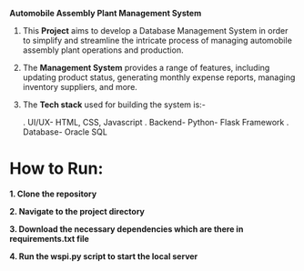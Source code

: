 **Automobile Assembly Plant Management System**

1. This **Project** aims to develop a Database Management System in order to simplify and streamline the intricate process of managing
automobile assembly plant operations and production.

2. The **Management System** provides a range of features, including updating product status, generating monthly
 expense reports, managing inventory suppliers, and more.

3. The **Tech stack** used for building the system is:-

    . UI/UX- HTML, CSS, Javascript
    . Backend- Python- Flask Framework
    . Database- Oracle SQL
  
# How to Run:

**1. Clone the repository**

**2. Navigate to the project directory**
   
**3. Download the necessary dependencies which are there in requirements.txt file**

**4. Run the wspi.py script to start the local server**
